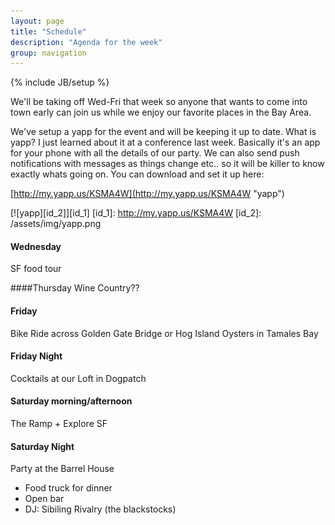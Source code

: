 ```yaml
---
layout: page
title: "Schedule"
description: "Agenda for the week"
group: navigation
---
```

{% include JB/setup %}

We'll be taking off Wed-Fri that week so anyone that wants to come into town early can join us while we enjoy our favorite places in the Bay Area. 

We've setup a yapp for the event and will be keeping it up to date.  What is yapp?  I just learned about it at a conference last week.  Basically it's an app for your phone with all the details of our party.  We can also send push notifications with messages as things change etc.. so it will be killer to know exactly whats going on.  You can download and set it up here: 

[http://my.yapp.us/KSMA4W](http://my.yapp.us/KSMA4W "yapp")

[![yapp][id_2]][id_1]
[id_1]: http://my.yapp.us/KSMA4W
[id_2]: /assets/img/yapp.png 

#### Wednesday
SF food tour

####Thursday
Wine Country?? 

#### Friday
Bike Ride across Golden Gate Bridge or Hog Island Oysters in Tamales Bay

#### Friday Night 
Cocktails at our Loft in Dogpatch

#### Saturday morning/afternoon
The Ramp + Explore SF

#### Saturday Night
Party at the Barrel House
- Food truck for dinner
- Open bar
- DJ: Sibiling Rivalry (the blackstocks)